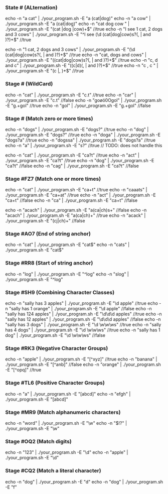 ### State # (ALternation)
echo -n "a cat" | ./your_program.sh -E "a (cat|dog)"
echo -n "a cow" | ./your_program.sh -E "a (cat|dog)"
echo -n "cat dog cow " | ./your_program.sh -E "(cat |dog |cow)+$" //true
echo -n "I see 1 cat, 2 dogs and 3 cows" | ./your_program.sh -E "^I see (\d (cat|dog|cow)s?(, | and )?)+$" //true

echo -n "1 cat, 2 dogs and 3 cows" | ./your_program.sh -E "(\d (cat|dog|cow)s?(, | and )?)+$" //true
echo -n "cat, dogs and cows" | ./your_program.sh -E "((cat|dog|cow)s?(, | and )?)+$" //true
echo -n "c, d and c" | ./your_program.sh -E "((c|d)(, | and )?)+$" //true
echo -n "c , c " | ./your_program.sh -E "(c |, )+$" //true

### Stage # (WildCard)
echo -n "cat" | ./your_program.sh -E "c.t" //true
echo -n "car" | ./your_program.sh -E "c.t" //false
echo -n "goøö0Ogol" | ./your_program.sh -E "g.+gol" //true
echo -n "gol" | ./your_program.sh -E "g.+gol" //false

### Stage # (Match zero or more times)
echo -n "dogs" | ./your_program.sh -E "dogs?" //true
echo -n "dog" | ./your_program.sh -E "dogs?" //true
echo -n "doga" | ./your_program.sh -E "dogs?a" //true
echo -n "dogssa" | ./your_program.sh -E "dogs?a" //true
echo -n "a" | ./your_program.sh -E "s?" //true // TODO: does not handle this

echo -n "cat" | ./your_program.sh -E "ca?t" //true
echo -n "act" | ./your_program.sh -E "ca?t" //true
echo -n "dog" | ./your_program.sh -E "ca?t" //false
echo -n "cag" | ./your_program.sh -E "ca?t" //false


### Stage #FZ7 (Match one or more times)
echo -n "cat" | ./your_program.sh -E "ca+t" //true
echo -n "caaats" | ./your_program.sh -E "ca+at" //true
echo -n "act" | ./your_program.sh -E "ca+t" //false
echo -n "ca" | ./your_program.sh -E "ca+t" //false

echo -n "acach" | ./your_program.sh -E "a(ca|ch)s+" //false
echo -n "acach" | ./your_program.sh -E "a(ca|ch)+" //true
echo -n "acack" | ./your_program.sh -E "(cj|ch)+" //false

### Stage #AO7 (End of string anchor)
echo -n "cat" | ./your_program.sh -E "cat$"
echo -n "cats" | ./your_program.sh -E "cat$"

### Stage #RR8 (Start of string anchor)
echo -n "log" | ./your_program.sh -E "^log"
echo -n "slog" | ./your_program.sh -E "^log"

### Stage #SH9 (Combining Character Classes)
echo -n "sally has 3 apples" | ./your_program.sh -E "\d apple" //true
echo -n "sally has 1 orange" | ./your_program.sh -E "\d apple" //false
echo -n "sally has 124 apples" | ./your_program.sh -E "\d\d\d apples" //true
echo -n "sally has 12 apples" | ./your_program.sh -E "\d\\d\\d apples" //false 
echo -n "sally has 3 dogs" | ./your_program.sh -E "\d \w\w\ws" //true
echo -n "sally has 4 dogs" | ./your_program.sh -E "\d \w\w\ws" //true
echo -n "sally has 1 dog" | ./your_program.sh -E "\d \w\w\ws" //false

### Stage #RK3 (Negative Character Groups)
echo -n "apple" | ./your_program.sh -E "[^xyz]" //true
echo -n "banana" | ./your_program.sh -E "[^anb]" //false
echo -n "orange" | ./your_program.sh -E "[^opq]" //true

### Stage #TL6 (Positive Character Groups)
echo -n "a" | ./your_program.sh -E "[abcd]"
echo -n "efgh" | ./your_program.sh -E "[abcd]"

### Stage #MR9 (Match alphanumeric characters)
echo -n "word" | ./your_program.sh -E "\w"
echo -n "$!?" | ./your_program.sh -E "\w"

### Stage #OQ2 (Match digits)
echo -n "123" | ./your_program.sh -E "\d"
echo -n "apple" | ./your_program.sh -E "\d"

### Stage #CQ2 (Match a literal character)
echo -n "dog" | ./your_program.sh -E "d"
echo -n "dog" | ./your_program.sh -E "f"
